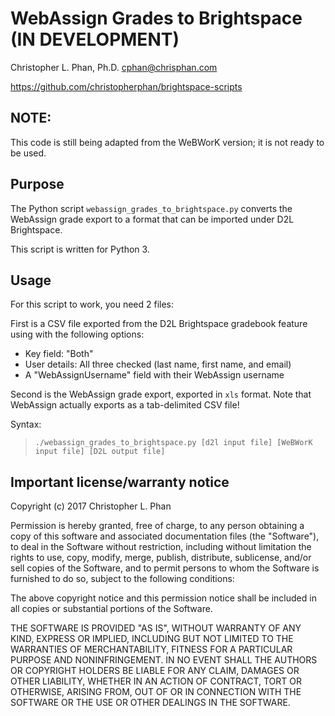 # WebAssign Grades to Brightspace (IN DEVELOPMENT)

Christopher L. Phan, Ph.D. <cphan@chrisphan.com>

<https://github.com/christopherphan/brightspace-scripts>

## NOTE:

This code is still being adapted from the WeBWorK version; it is not ready to be used.

## Purpose

The Python script ``webassign_grades_to_brightspace.py`` converts the WebAssign grade export to a format that can be imported under D2L Brightspace.

This script is written for Python 3.

## Usage

For this script to work, you need 2 files:

First is a CSV file exported from the D2L Brightspace gradebook feature using with the following
options:

* Key field: "Both"
* User details: All three checked (last name, first name, and email)
* A "WebAssignUsername" field with their WebAssign username 

Second is the WebAssign grade export, exported in ``xls`` format. Note that WebAssign actually exports as a tab-delimited CSV file!

Syntax:
> ``./webassign_grades_to_brightspace.py [d2l input file] [WeBWorK input file] [D2L output file]``

## Important license/warranty notice

Copyright (c) 2017 Christopher L. Phan

Permission is hereby granted, free of charge, to any person obtaining a copy of this software and associated documentation files (the "Software"), to deal in the Software without restriction, including without limitation the rights to use, copy, modify, merge, publish, distribute, sublicense, and/or sell copies of the Software, and to permit persons to whom the Software is furnished to do so, subject to the following conditions:

The above copyright notice and this permission notice shall be included in all copies or substantial portions of the Software.

THE SOFTWARE IS PROVIDED "AS IS", WITHOUT WARRANTY OF ANY KIND, EXPRESS OR IMPLIED, INCLUDING BUT NOT LIMITED TO THE WARRANTIES OF MERCHANTABILITY, FITNESS FOR A PARTICULAR PURPOSE AND NONINFRINGEMENT. IN NO EVENT SHALL THE AUTHORS OR COPYRIGHT HOLDERS BE LIABLE FOR ANY CLAIM, DAMAGES OR OTHER LIABILITY, WHETHER IN AN ACTION OF CONTRACT, TORT OR OTHERWISE, ARISING FROM, OUT OF OR IN CONNECTION WITH THE SOFTWARE OR THE USE OR OTHER DEALINGS IN THE SOFTWARE.
